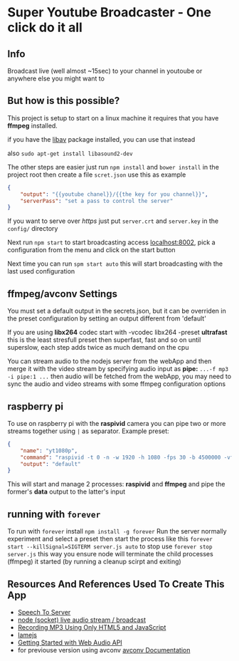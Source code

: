 # Super Youtube Broadcaster - One click do it all

## Info

Broadcast live (well almost ~15sec) to your channel in youtoube
or anywhere else you might want to

## But how is this possible?

This project is setup to start on a linux machine 
it requires that you have **ffmpeg** installed.

if you have the [libav](https://libav.org/avconv.html) package installed, you can use that instead

also `sudo apt-get install libasound2-dev`

The other steps are easier just run `npm install` and `bower install` in the project root then create a file `scret.json` use this as example
```json
{
	"output": "{{youtube chanel}}/{{the key for you channel}}",
	"serverPass": "set a pass to control the server"
}
``` 

If you want to serve over *https* just put `server.crt` and `server.key` in the `config/` directory

Next run `npm start` 
to start broadcasting access [localhost:8002](localhost:8002), 
pick a configuration from the menu and click on the start button

Next time you can run `spm start auto` this will start broadcasting with the last used configuration

## ffmpeg/avconv Settings 

You must set a default output in the secrets.json, but it can be overriden in the preset configuration by setting an  output different from 'default'

If you are using **libx264** codec start with -vcodec libx264 -preset **ultrafast** this is the least stresfull preset then superfast, fast and so on until superslow, each step adds twice as much demand on the cpu 

You can stream audio to the nodejs server from the webApp and then merge it with the video stream by specifying audio input as **pipe:** `...-f mp3 -i pipe:1 ...` then audio will be fetched from the webApp, you may need to sync the audio and video streams with some ffmpeg configuration options

## raspberry pi

To use on raspberry pi with the **raspivid** camera you can pipe two or more streams together 
using ` | ` as separator.
Example preset:
```json
{
	"name": "yt1080p",
	"command": "raspivid -t 0 -n -w 1920 -h 1080 -fps 30 -b 4500000 -vf -rot 0 -o - | ffmpeg -r 30 -f h264 -thread_queue_size 512 -i - -f mp3 -thread_queue_size 512 -i pipe:1 -vcodec copy -ar 44100 -f flv",
	"output": "default"
}
```
This will start and manage 2 processes: **raspivid** and **ffmpeg** and pipe the former's **data** output to the latter's input

## running with `forever`

To run with `forever` install `npm install -g forever` 
Run the server normally experiment and select a preset then start the process like this
`forever start --killSignal=SIGTERM server.js auto`
to stop use `forever stop server.js` this way you ensure node will terminate the child processes (ffmpeg) it started (by running a cleanup scirpt and exiting)

## Resources And References Used To Create This App

* [Speech To Server](https://github.com/akrennmair/speech-to-server)
* [node (socket) live audio stream / broadcast](http://stackoverflow.com/questions/23396575/node-socket-live-audio-stream-broadcast)
* [Recording MP3 Using Only HTML5 and JavaScript](http://audior.ec/blog/recording-mp3-using-only-html5-and-javascript-recordmp3-js/)
* [lamejs](https://github.com/zhuker/lamejs)
* [Getting Started with Web Audio API](http://www.html5rocks.com/en/tutorials/webaudio/intro/)
* for previouse version using avconv [avconv Documentation](https://libav.org/avconv.html)
